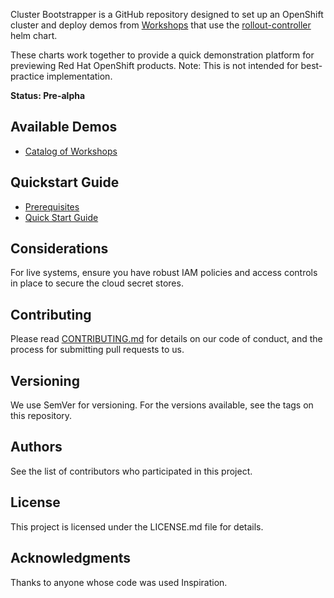 Cluster Bootstrapper is a GitHub repository designed to set up an OpenShift cluster and deploy demos from [Workshops](https://github.com/poc-examples/workshops) that use the [rollout-controller](https://github.com/poc-examples/charts/tree/main/charts/rollout-controller) helm chart.

These charts work together to provide a quick demonstration platform for previewing Red Hat OpenShift products.  Note: This is not intended for best-practice implementation.

**Status: Pre-alpha**

## Available Demos

- [Catalog of Workshops](workshops/index.md)

## Quickstart Guide
- [Prerequisites](quickstart/prerequisites.md)
- [Quick Start Guide](quickstart/quick-start.md)

## Considerations

For live systems, ensure you have robust IAM policies and access controls in place to secure the cloud secret stores.

## Contributing

Please read [CONTRIBUTING.md](https://github.com/poc-examples/cluster-bootstrapper/blob/main/CONTRIBUTING.md) for details on our code of conduct, and the process for submitting pull requests to us.

## Versioning

We use SemVer for versioning. For the versions available, see the tags on this repository.

## Authors

See the list of contributors who participated in this project.

## License

This project is licensed under the LICENSE.md file for details.

## Acknowledgments

Thanks to anyone whose code was used Inspiration.
